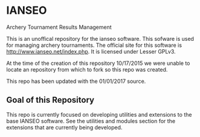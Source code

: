 # IANSEO
Archery Tournament Results Management

This is an unoffical repository for the ianseo software.  This sofware is used for managing archery tournaments.  The official site for this software is http://www.ianseo.net/index.php.  It is licensed under Lesser GPLv3.

At the time of the creation of this repository 10/17/2015 we were unable to locate an repository from which to fork so this repo was created.

This repo has been updated with the 01/01/2017 source.

## Goal of this Repository
This repo is currently focused on developing utilities and extensions to the base IANSEO software.  See the utilities and modules section for the extensions that are currently  being developed.
